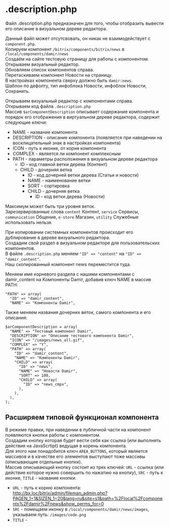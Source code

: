# .description.php
Файл .description.php предназначен для того, чтобы отобразить вывести его описание в визуальном дереве редактора.

Данный файл может отсутсвовать, он никак не взаимодействует с `component.php`.  
Копируем компонент `/bitrix/components/bitrix/news` в `/local/components/damir/news`  
Создаём на сайте тестовую страницу для работы с компонентом.  
Открываем визуальный редактор.  
Обновляем список компонентов справа.  
Перетаскиваем компонент Новости на страницу.  
В настройках компонента сверху должно быть `damir:news`.  
Шаблон по дефолту, тип инфоблока Новости, инфоблок Новости, Сохранить.  

Открываем визуальный редактор с компонентами справа.  
Открываем код файла `.description.php`  
Массив `$arComponentDescription` описывает содержание компонента и порядок его отображения в виртуальном дереве редактора, содержит следующие ключи:
- NAME - название компонента
- DESCRIPTION - описание компонента (появляется при наведении на восклицательный знак в настройках компонента)
- ICON - путь к иконке, от корня компонента
- COMPLEX - является ли компонент комплексным
- PATH - параметры расположения в визуальном дереве редактора
  - ID - код главной ветки дерева (Контент)
  - CHILD - дочерняя ветка
    - ID - код дочерней ветки дерева (Статьи и новости)
    - NAME - наименование ветки
    - SORT - сортировка
    - CHILD - дочерняя ветка
      - ID - код ветки дерева (Новости)

Максимум может быть три уровня веток.  
Зарезервированные слова `content` Контент, `service` Сервисы, `communication` Общение, `e-store` Магазин, `utility` Служебные использовать нельзя.

При копировании системных компонентов происходит его дублирование в дереве визуального редактора.  
Создадим свой раздел в визуальном редакторе для пользовательских компонентов.  
В файле `.description.php` меняем `"ID" => "content"` на `"ID" => "damir_content"`.  
Наш скопированный компонент news переместится туда.  

Меняем имя корневого раздела с нашими компонентами с damir_content на Компоненты Damir, добавив ключ NAME в массив PATH:

    "PATH" => array(
      "ID" => "damir_content",
      "NAME" => "Компоненты Damir",

Также меняем названия дочерних веток, самого компонента и его описания:

    $arComponentDescription = array(
      "NAME" => "Тестовый компонент Damir",
      "DESCRIPTION" => "Описание тестового компонента Damir",
      "ICON" => "/images/news_all.gif",
      "COMPLEX" => "Y",
      "PATH" => array(
        "ID" => "damir_content",
        "NAME" => "Компоненты Damir",
        "CHILD" => array(
          "ID" => "news",
          "NAME" => "Новости Damir",
          "SORT" => 100,
          "CHILD" => array(
            "ID" => "news_cmpx",
          ),
        ),
      ),
    );

## Расширяем типовой функционал компонента
В режиме правки, при наведении в публичной части на компонент появляются кнопки работы с компонентом.  
Создадим кнопку которая будет вести себя как ссылка (или выполнять действия на JavaScrtipt) ведущая в корень компонента.  
Для этого нам понадобится ключ `AREA_BUTTONS`, который является массивов и в качестве его элементов выступают тоже массивы (описывающие отдельные кнопки).  
Массив описывающий кнопку состоит из трех ключей: `URL` - ссылка (или действие которое нужно совершить по нажатию на кнопку), `SRC` - путь к иконке, `TITLE` - название кнопки.

- `URL` - путь к корню компонента: http://bx.loc/bitrix/admin/fileman_admin.php?PAGEN_1=1&SIZEN_1=20&lang=ru&site=s1&path=%2Flocal%2Fcomponents%2Fdamir%2Fnews&show_perms_for=0
- `SRC` - помещаем иконку в `/local/components/damir/news/images`, указываем путь: `/images/code.png`
- `TITLE` - 

